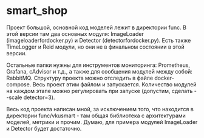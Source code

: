 # smart_shop

Проект большой, основной код моделей лежит в директории func. В этой версии там два основных модуля: ImageLoader (imageloaderfordocker.py) и Detector (detectorfordocker.py). Есть также TimeLogger и Reid модули, но они не в финальном состоянии в этой версии.

Остальные папки нужны для инструментов мониторинга: Prometheus, Grafana, cAdvisor и т.д., а также для сообщения модулей между собой: RabbitMQ. Структуру проекта можно отследить в файле docker-compose.
Весь проект этим файлом и запускается. Количество модулей на каждом этапе можно регулировать при запуске (допустим, сделать --scale detector=3).

Весь код проекта написан мной, за исключением того, что находится в директории func/vkusmart - там общая библиотека с архитектурами моделей, метрики и прочим. Думаю, для примера модулей ImageLoader и Detector будет достаточно.
